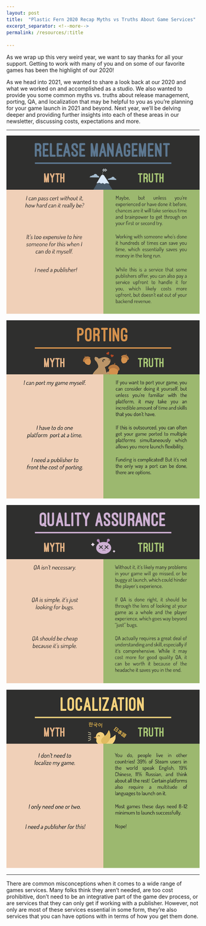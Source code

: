 ```yaml
---
layout: post
title:  "Plastic Fern 2020 Recap Myths vs Truths About Game Services"
excerpt_separator: <!--more-->
permalink: /resources/:title

---
```


As we wrap up this very weird year, we want to say thanks for all your support. Getting to work with many of you and on some of our favorite games has been the highlight of our 2020!  

As we head into 2021, we wanted to share a look back at our 2020 and what we worked on and accomplished as a studio. We also wanted to provide you some common myths vs. truths about release management, porting, QA, and localization that may be helpful to you as you’re planning for your game launch in 2021 and beyond. Next year, we’ll be delving deeper and providing further insights into each of these areas in our newsletter, discussing costs, expectations and more.
<!--more-->
----

![Release Management Information](/assets/img/rminfo.png)

![Porting Information](/assets/img/portinginfo.png)

![QA Information](/assets/img/QAinfo.png)

![Localization Information](/assets/img/Locinfo.png)  

----

There are common misconceptions when it comes to a wide range of games services. Many folks think they aren’t needed, are too cost prohibitive, don’t need to be an integrative part of the game dev process, or are services that they can only get if working with a publisher. However, not only are most of these services essential in some form, they’re also services that you can have options with in terms of how you get them done.
